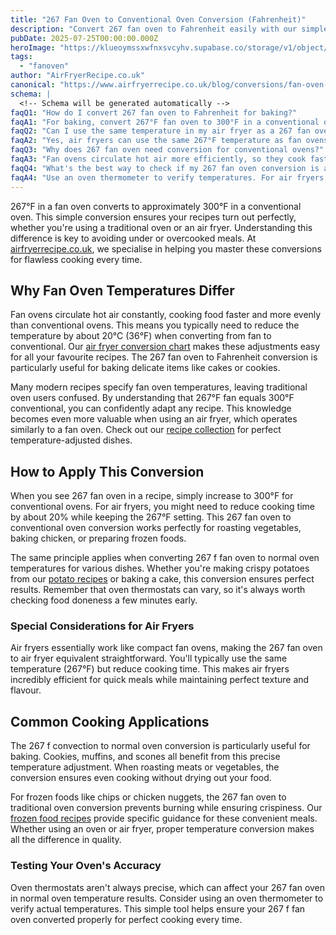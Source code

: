 ```yaml
---
title: "267 Fan Oven to Conventional Oven Conversion (Fahrenheit)"
description: "Convert 267 fan oven to Fahrenheit easily with our simple guide. Get perfect baking results in conventional ovens or air fryers every time."
pubDate: 2025-07-25T00:00:00.000Z
heroImage: "https://klueoymssxwfnxsvcyhv.supabase.co/storage/v1/object/public/Shmucket/267-fan-oven-to-conventional-oven-conversion-fahrenheit.png"
tags:
  - "fanoven"
author: "AirFryerRecipe.co.uk"
canonical: "https://www.airfryerrecipe.co.uk/blog/conversions/fan-oven-to-fahrenheit/267-fan-oven-to-conventional-oven-conversion-fahrenheit"
schema: |
  <!-- Schema will be generated automatically -->
faqQ1: "How do I convert 267 fan oven to Fahrenheit for baking?"
faqA1: "For baking, convert 267°F fan oven to 300°F in a conventional oven. Reduce cooking time by about 20% if using an air fryer at 267°F for similar results."
faqQ2: "Can I use the same temperature in my air fryer as a 267 fan oven?"
faqA2: "Yes, air fryers can use the same 267°F temperature as fan ovens, but you'll typically need to reduce cooking time by about 20% for perfect results."
faqQ3: "Why does 267 fan oven need conversion for conventional ovens?"
faqA3: "Fan ovens circulate hot air more efficiently, so they cook faster at lower temperatures. Converting 267 fan to 300°F conventional compensates for this difference."
faqQ4: "What's the best way to check if my 267 fan oven conversion is accurate?"
faqA4: "Use an oven thermometer to verify temperatures. For air fryers, check food a few minutes early and adjust time as needed for your specific model."
---
```

<p>267°F in a fan oven converts to approximately 300°F in a conventional oven. This simple conversion ensures your recipes turn out perfectly, whether you're using a traditional oven or an air fryer. Understanding this difference is key to avoiding under or overcooked meals. At <a href=https://www.airfryerrecipe.co.uk>airfryerrecipe.co.uk</a>, we specialise in helping you master these conversions for flawless cooking every time.</p>

<h2>Why Fan Oven Temperatures Differ</h2>
<p>Fan ovens circulate hot air constantly, cooking food faster and more evenly than conventional ovens. This means you typically need to reduce the temperature by about 20°C (36°F) when converting from fan to conventional. Our <a href=https://www.airfryerrecipe.co.uk/air-fryer-conversion-chart>air fryer conversion chart</a> makes these adjustments easy for all your favourite recipes. The 267 fan oven to Fahrenheit conversion is particularly useful for baking delicate items like cakes or cookies.</p>
<p>Many modern recipes specify fan oven temperatures, leaving traditional oven users confused. By understanding that 267°F fan equals 300°F conventional, you can confidently adapt any recipe. This knowledge becomes even more valuable when using an air fryer, which operates similarly to a fan oven. Check out our <a href=https://www.airfryerrecipe.co.uk/recipes>recipe collection</a> for perfect temperature-adjusted dishes.</p>

<h2>How to Apply This Conversion</h2>
<p>When you see 267 fan oven in a recipe, simply increase to 300°F for conventional ovens. For air fryers, you might need to reduce cooking time by about 20% while keeping the 267°F setting. This 267 fan oven to conventional oven conversion works perfectly for roasting vegetables, baking chicken, or preparing frozen foods.</p>
<p>The same principle applies when converting 267 f fan oven to normal oven temperatures for various dishes. Whether you're making crispy potatoes from our <a href=https://www.airfryerrecipe.co.uk/recipe-category/potatoes>potato recipes</a> or baking a cake, this conversion ensures perfect results. Remember that oven thermostats can vary, so it's always worth checking food doneness a few minutes early.</p>

<h3>Special Considerations for Air Fryers</h3>
<p>Air fryers essentially work like compact fan ovens, making the 267 fan oven to air fryer equivalent straightforward. You'll typically use the same temperature (267°F) but reduce cooking time. This makes air fryers incredibly efficient for quick meals while maintaining perfect texture and flavour.</p>

<h2>Common Cooking Applications</h2>
<p>The 267 f convection to normal oven conversion is particularly useful for baking. Cookies, muffins, and scones all benefit from this precise temperature adjustment. When roasting meats or vegetables, the conversion ensures even cooking without drying out your food.</p>
<p>For frozen foods like chips or chicken nuggets, the 267 fan oven to traditional oven conversion prevents burning while ensuring crispiness. Our <a href=https://www.airfryerrecipe.co.uk/recipe-category/frozen-foods>frozen food recipes</a> provide specific guidance for these convenient meals. Whether using an oven or air fryer, proper temperature conversion makes all the difference in quality.</p>

<h3>Testing Your Oven's Accuracy</h3>
<p>Oven thermostats aren't always precise, which can affect your 267 fan oven in normal oven temperature results. Consider using an oven thermometer to verify actual temperatures. This simple tool helps ensure your 267 f fan oven converted properly for perfect cooking every time.</p>
